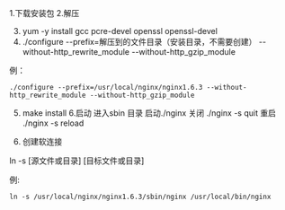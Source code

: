 1.下载安装包
2.解压

3. yum -y install gcc pcre-devel openssl openssl-devel
4. ./configure --prefix=解压到的文件目录（安装目录，不需要创建）  --without-http_rewrite_module --without-http_gzip_module

例： 

    ./configure --prefix=/usr/local/nginx/nginx1.6.3 --without-http_rewrite_module --without-http_gzip_module

5. make install
6.启动
进入sbin 目录
启动./nginx
关闭 ./nginx -s quit
重启 ./nginx -s reload


7. 创建软连接

ln  -s  [源文件或目录]  [目标文件或目录]

例:

    ln -s /usr/local/nginx/nginx1.6.3/sbin/nginx /usr/local/bin/nginx